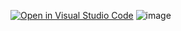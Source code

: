 [![Open in Visual Studio Code](https://classroom.github.com/assets/open-in-vscode-c66648af7eb3fe8bc4f294546bfd86ef473780cde1dea487d3c4ff354943c9ae.svg)](https://classroom.github.com/online_ide?assignment_repo_id=8872484&assignment_repo_type=AssignmentRepo)
![image](https://user-images.githubusercontent.com/84986194/195123078-b47ebb48-c5b9-4082-91b9-882c58a724b6.png)
